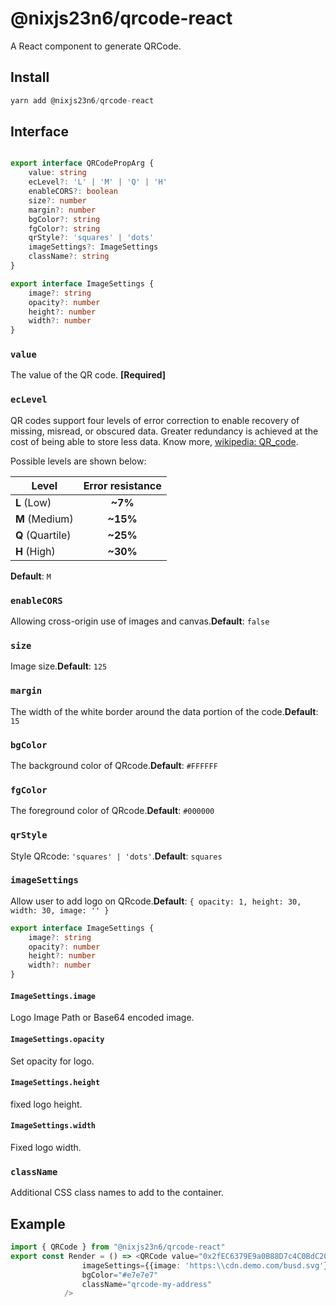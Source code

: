 # @nixjs23n6/qrcode-react

A React component to generate QRCode.

## Install

```typescript
yarn add @nixjs23n6/qrcode-react
```

## Interface

```typescript

export interface QRCodePropArg {
    value: string
    ecLevel?: 'L' | 'M' | 'Q' | 'H'
    enableCORS?: boolean
    size?: number
    margin?: number
    bgColor?: string
    fgColor?: string
    qrStyle?: 'squares' | 'dots'
    imageSettings?: ImageSettings
    className?: string
}

export interface ImageSettings {
    image?: string
    opacity?: number
    height?: number
    width?: number
}
```

### `value`

The value of the QR code. **[Required]**

### `ecLevel`

QR codes support four levels of error correction to enable recovery of missing, misread, or obscured data. Greater redundancy is achieved at the cost of being able to store less data.  Know more, [wikipedia: QR_code](https://en.wikipedia.org/wiki/QR_code#Error_correction).

Possible levels are shown below:

| Level            | Error resistance |
|------------------|:----------------:|
| **L** (Low)      | **~7%**          |
| **M** (Medium)   | **~15%**         |
| **Q** (Quartile) | **~25%**         |
| **H** (High)     | **~30%**         |

**Default**: `M`

### `enableCORS`

Allowing cross-origin use of images and canvas.**Default**: `false`

### `size`

Image size.**Default**: `125`

### `margin`

The width of the white border around the data portion of the code.**Default**: `15`

### `bgColor`

The background color of QRcode.**Default**: `#FFFFFF`

### `fgColor`

The foreground color of QRcode.**Default**: `#000000`

### `qrStyle`

Style QRcode: `'squares' | 'dots'`.**Default**: `squares`

### `imageSettings`

Allow user to add logo on QRcode.**Default**: `{ opacity: 1, height: 30, width: 30, image: '' }`

```typescript
export interface ImageSettings {
    image?: string
    opacity?: number
    height?: number
    width?: number
}
```

#### `ImageSettings.image`

Logo Image Path or Base64 encoded image.

#### `ImageSettings.opacity`

Set opacity for logo.

#### `ImageSettings.height`

fixed logo height.

#### `ImageSettings.width`

Fixed logo width.

### `className`

Additional CSS class names to add to the container.

## Example

```typescript
import { QRCode } from "@nixjs23n6/qrcode-react"
export const Render = () => <QRCode value="0x2fEC6379E9a0B88D7c4C0BdC20adcFC7A23C3B68"
                imageSettings={{image: 'https:\\cdn.demo.com/busd.svg'}}
                bgColor="#e7e7e7"
                className="qrcode-my-address"
            />
```
